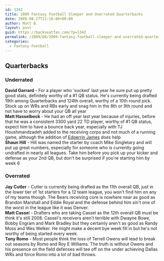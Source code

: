 ```yaml
---
id: 1342
title: 2009 Fantasy Football Sleeper and Overrated Quarterbacks
date: 2009-08-27T21:16:00+00:00
author: Matt B.
layout: post
guid: https://backseatfan.com/?p=1342
permalink: /2009/08/2009-fantasy-football-sleeper-and-overrated-quarterbacks/
categories:
  - Fantasy Football
---
```


<div class="entry">
  <h2>
    Quarterbacks
  </h2>

  <h3>
    Underrated
  </h3>

  <p>
    <strong>David Garrard</strong> - For a player who 'sucked' last year he sure put up pretty good stats, definitely worthy of a #1 QB status. He's currently being drafted 19th among Quarterbacks and 124th overall, worthy of a 10th round pick. Stock up on WRs and RBs early and snag him in the 8th or 9th round and not have to worry about your QB all year<br /> <strong> Matt Hasselbeck</strong> - He had an off year last year because of injuries, before that he was a consistent 3300 yard 22 TD player, worthy of #1 QB status, expect him to have a bounce back year, especially with TJ Houshmandzadeh added to the receiving corps and not much of a running game, although the addition of <a href="https://backseatfan.com/index.php/2009/08/seahawks-land-edge/">Edgerrin James</a> does help<br /> <strong> Shaun Hill</strong> - Hill was named the starter by coach Mike Singletary and will put up great numbers, especially for someone who is currently going undrafted in nearly all leagues. Take him before you pick up your kicker and defense as your 2nd QB, but don't be surprised if you're starting him by week 6
  </p>

  <h3>
    Overrated
  </h3>

  <p>
    <strong>Jay Cutler</strong> - Cutler is currently being drafted as the 11th overall QB, just in the lower tier of 1st starters for a 12 team league, you won't find him on any of my teams though. The Bears receiving core is nowhere near as good as Brandon Marshall and Eddie Royal and the defense behind him sin't one of the worst in the league like it was Denver.<br /> <strong> Matt Casse</strong>l - Drafters who are taking Cassel as the 12th overall QB must be think it's still 2008. Cassel's receivers aren't terrible with Dwayne Bowe, Bobby Engram and Mark Bradley but they certainly aren't as good as Randy Moss and Wes Welker. He might make a decent bye week fill in but he's not worthy of being started every week.<br /> <strong> Tony Romo</strong> - Most people think the loss of Terrell Owens will lead to break out seasons by Romo and Roy E Williams. The truth is without Owens and his presence on the field defenses will tee off on the under achieving Dallas WRs and force Romo into a lot of bad throws.
  </p>
</div>
